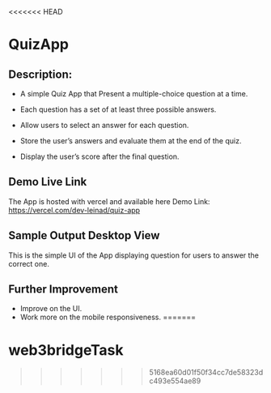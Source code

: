 <<<<<<< HEAD
# QuizApp

## Description:

- A simple Quiz App that Present a multiple-choice question at a time.
- Each question has a set of at least three possible answers.
- Allow users to select an answer for each question.
- Store the user’s answers and evaluate them at the end of the quiz.

- Display the user’s score after the final question.

## Demo Live Link

The App is hosted with vercel and available here
Demo Link: https://vercel.com/dev-leinad/quiz-app

## Sample Output Desktop View

This is the simple UI of the App displaying question for users to answer the correct one.

## Further Improvement

- Improve on the UI.
- Work more on the mobile responsiveness.
=======
# web3bridgeTask
>>>>>>> 5168ea60d01f50f34cc7de58323dc493e554ae89
